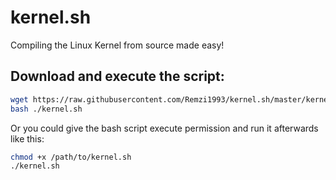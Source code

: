 # kernel.sh
Compiling the Linux Kernel from source made easy!

## Download and execute the script:
```bash
wget https://raw.githubusercontent.com/Remzi1993/kernel.sh/master/kernel.sh
bash ./kernel.sh
```

Or you could give the bash script execute permission and run it afterwards like this:
```bash
chmod +x /path/to/kernel.sh
./kernel.sh
```
